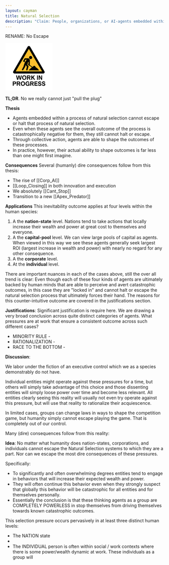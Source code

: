 ```yaml
---
layout: cayman
title: Natural Selection
description: "Claim: People, organizations, or AI-agents embedded within a process of natural selection cannot individually halt or escape this process of natural selection."
---
```

RENAME: No Escape

<img src="../assets/images/WorkInProgress.png" height="150px;" />


**TL;DR**. No we really cannot just "pull the plug" 

**Thesis** 
- Agents embedded within a process of natural selection cannot escape or halt that process of natural selection.
- Even when these agents see the overall outcome of the process is catastrophically negative for them, they still cannot halt or escape. 
- Through collective action, agents are able to shape the outcomes of these processes.
- In practice, however, their actual ability to shape outcomes is far less than one might first imagine.

**Consequences** 
Several (humanly) dire consequences follow from this thesis:
- The rise of [[Corp_AI]] 
- [[Loop_Closing]] in both innovation and execution
- We absolutely [[Cant_Stop]] 
- Transition to a new [[Apex_Predator]]

**Applications**
This inevitability outcome applies at four levels within the human species:
1. A the **nation-state** level. Nations tend to take actions that locally increase their wealth and power at great cost to themselves and everyone.
2. A the **capital-pool** level.  We can view large pools of capital as agents.  When viewed in this way we see these agents generally seek largest ROI (largest increase in wealth and power) with nearly no regard for any other consequence.
3. A the **corporate** level.
4. At the **individual** level.  

There are important nuances in each of the cases above, still the over all trend is clear: Even though each of these four kinds of agents are ultimately backed by human minds that are able to perceive and avert catastrophic outcomes, in this case they are "locked in" and cannot halt or escape the natural selection process that ultimately forces their hand.  The reasons for this counter-intuitive outcome are covered in the justifications section.

**Justifications**:
Significant justification is require here.  We are drawing a very broad conclusion across quite distinct categories of agents.  What pressures are at work that ensure a consistent outcome across such different cases?

- MINORITY RULE - 
- RATIONALIZATION - 
- RACE TO THE BOTTOM - 

**Discussion**:



We labor under the fiction of an executive control which we as a species demonstrably do not have.

Individual entities might operate against these pressures for a time, but others will simply take advantage of this choice and those dissenting entities will simply loose power over time and become less relevant.  All entities clearly seeing this reality will usually not even try operate against this pressure, but will use that reality to rationalize their acquiescence.  

In limited cases, groups can change laws in ways to shape the competition game, but humanity simply cannot escape playing the game.  That is completely out of our control.

Many (dire) consequences follow from this reality:



**Idea**:  No matter what humanity does nation-states, corporations, and individuals cannot escape the Natural Selection systems to which they are a part.  Nor can we escape the most dire consequences of these pressures.


Specifically:  
- To significantly and often overwhelming degrees entities tend to engage in behaviors that will increase their expected wealth and power. 
- They will often continue this behavior even when they strongly suspect that globally this behavior will be catastrophic for all entities and for themselves personally.
- Essentially the conclusion is that these thinking agents as a group are COMPLETELY POWERLESS in stop themselves from driving themselves towards known catastrophic outcomes.

This selection pressure occurs pervasively in at least three distinct human levels:
- The NATION state
- 
- The INDIVIDUAL person is often within social / work contexts where there is some power/wealth dynamic at work.  These individuals as a group will 

